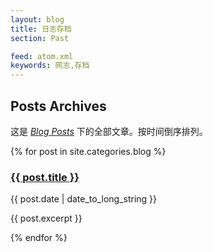 ```yaml
---
layout: blog
title: 日志存档
section: Past

feed: atom.xml
keywords: 网志,存档
---
```


Posts Archives
--------------

这是 _[Blog Posts](/blog)_ 下的全部文章。按时间倒序排列。

{% for post in site.categories.blog %}
  <div class="post-snippet">
    <div class="post-head">
      <h3><a href="{{ post.url }}">{{ post.title }}</a></h3>
      <p>{{ post.date | date_to_long_string }}</p>
    </div>
    <div class="post-content">
      <p>{{ post.excerpt }}</p>
    </div>
  </div>
{% endfor %}
  
